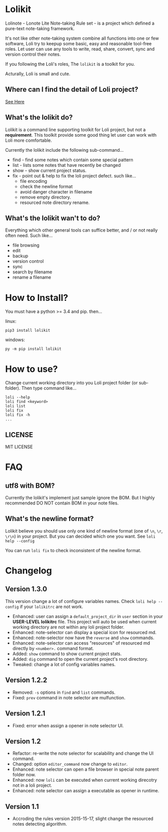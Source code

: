 # Lolikit

Lolinote - Lonote Lite Note-taking Rule set - is a project which defined a pure-text note-taking framework.

It's not like other note-taking system combine all functions into one or few software, Loli try to keepup some basic, easy and reasonable tool-free roles. Let user can use any tools to write, read, share, convert, sync and version control their notes.

If you following the Loli's roles, The `lolikit` is a toolkit for you.

Acturally, Loli is small and cute.



## Where can I find the detail of Loli project?

[See Here](https://bitbucket.org/civalin/lolinote/wiki)



## What's the lolikit do?

Lolikit is a command line supporting toolkit for Loli project, but not a **requirement**. This toolkit provide some good thing let user can work with Loli more comfortable.

Currently the lolikit include the following sub-command...

* find - find some notes which contain some special pattern
* list - lists some notes that have recently be changed
* show - show current project status.
* fix  - point out & help to fix the loli project defect. such like...
    * file encoding
    * check the newline format
    * avoid danger character in filename
    * remove empty directory.
    * resourced note directory rename.



## What's the lolikit **wan't** to do?

Everything which other general tools can suffice better, and / or not really often need. Such like...

* file browsing
* edit
* backup
* version control
* sync
* search by filename
* rename a filename



# How to Install?

You must have a python >= 3.4 and pip. then...

linux:

    pip3 install lolikit

windows:

    py -m pip install lolikit



# How to use?

Change current working directory into you Loli project folder (or sub-folder). Then type command like... 

    loli --help
    loli find <keyword>
    loli list
    loli fix
    loli fix -h
    ...



## LICENSE

MIT LICENSE



# FAQ

## utf8 with BOM?

Currently the lolikit's implement just sample ignore the BOM. But I highly recommended DO NOT contain BOM in your note files.



## What's the newline format?

Lolikit believe you should use only one kind of newline format (one of `\n`, `\r`, `\r\n`) in your project. But you can decided which one you want. See `loli help --config`

You can run `loli fix` to check inconsistent of the newline format.



# Changelog

## Version 1.3.0

This version change a lot of configure variables names. Check `loli help --config` if your `lolikitrc` are not work.

  - Enhanced: user can assign a `default_project_dir` in `user` section in your **USER-LEVEL lolikitrc** file. This project will auto be used when current working directory are not within any loli project folder.
  - Enhanced: note-selector can display a special icon for resourced md.
  - Enhanced: note-selector now have the `reverse` and `show` commands.
  - Enhanced: note-selector can access "resources" of resourced md directly by `<number>.` command format.
  - Added: `show` command to show current project stats.
  - Added: `dig` command to open the current project's root directory.
  - Tweaked: change a lot of config variables names.

## Version 1.2.2

  - Removed: `-s` options in `find` and `list` commands.
  - Fixed: `prev` command in note selector are mulfunction.

## Version 1.2.1

  - Fixed: error when assign a opener in note selector UI.

## Version 1.2

  - Refactor: re-write the note selector for scalability and change the UI command.
  - Changed: option `editor_command` now change to `editor`.
  - Enhanced: note selector can open a file browser in special note parent folder now.
  - Enhanced: now `loli` can be executed when current working direcotry not in a loli project.
  - Enhanced: note selector can assign a executable as opener in runtime.

## Version 1.1

  - Accroding the rules version 2015-15-17, slight change the resourced notes detecting algorithm.
